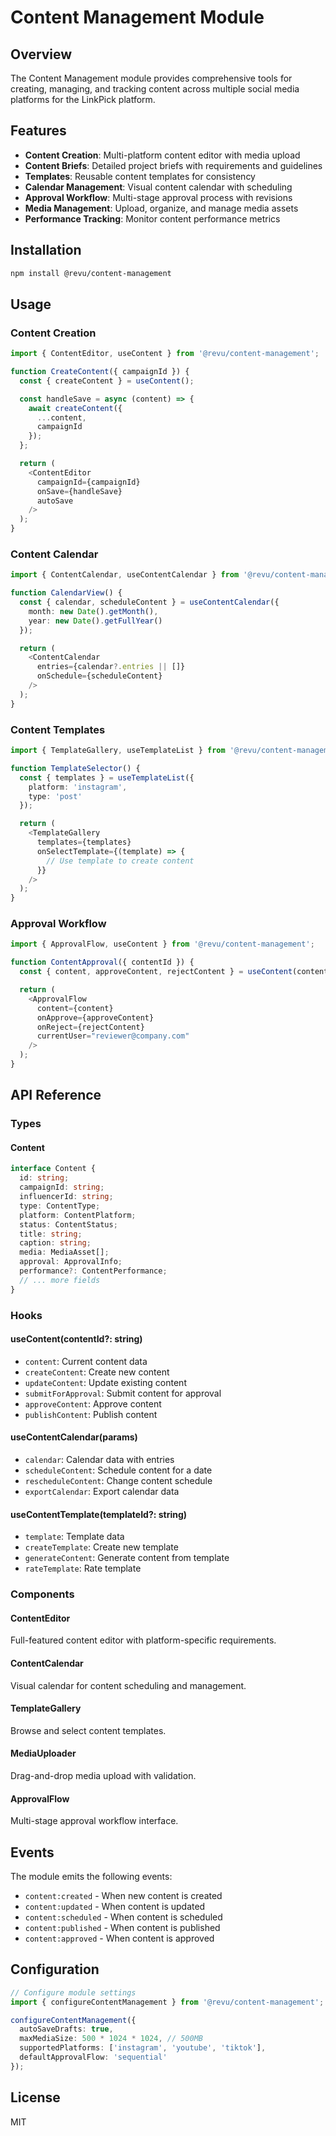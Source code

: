 # Content Management Module

## Overview
The Content Management module provides comprehensive tools for creating, managing, and tracking content across multiple social media platforms for the LinkPick platform.

## Features
- **Content Creation**: Multi-platform content editor with media upload
- **Content Briefs**: Detailed project briefs with requirements and guidelines
- **Templates**: Reusable content templates for consistency
- **Calendar Management**: Visual content calendar with scheduling
- **Approval Workflow**: Multi-stage approval process with revisions
- **Media Management**: Upload, organize, and manage media assets
- **Performance Tracking**: Monitor content performance metrics

## Installation

```bash
npm install @revu/content-management
```

## Usage

### Content Creation

```typescript
import { ContentEditor, useContent } from '@revu/content-management';

function CreateContent({ campaignId }) {
  const { createContent } = useContent();

  const handleSave = async (content) => {
    await createContent({
      ...content,
      campaignId
    });
  };

  return (
    <ContentEditor
      campaignId={campaignId}
      onSave={handleSave}
      autoSave
    />
  );
}
```

### Content Calendar

```typescript
import { ContentCalendar, useContentCalendar } from '@revu/content-management';

function CalendarView() {
  const { calendar, scheduleContent } = useContentCalendar({
    month: new Date().getMonth(),
    year: new Date().getFullYear()
  });

  return (
    <ContentCalendar
      entries={calendar?.entries || []}
      onSchedule={scheduleContent}
    />
  );
}
```

### Content Templates

```typescript
import { TemplateGallery, useTemplateList } from '@revu/content-management';

function TemplateSelector() {
  const { templates } = useTemplateList({
    platform: 'instagram',
    type: 'post'
  });

  return (
    <TemplateGallery
      templates={templates}
      onSelectTemplate={(template) => {
        // Use template to create content
      }}
    />
  );
}
```

### Approval Workflow

```typescript
import { ApprovalFlow, useContent } from '@revu/content-management';

function ContentApproval({ contentId }) {
  const { content, approveContent, rejectContent } = useContent(contentId);

  return (
    <ApprovalFlow
      content={content}
      onApprove={approveContent}
      onReject={rejectContent}
      currentUser="reviewer@company.com"
    />
  );
}
```

## API Reference

### Types

#### Content
```typescript
interface Content {
  id: string;
  campaignId: string;
  influencerId: string;
  type: ContentType;
  platform: ContentPlatform;
  status: ContentStatus;
  title: string;
  caption: string;
  media: MediaAsset[];
  approval: ApprovalInfo;
  performance?: ContentPerformance;
  // ... more fields
}
```

### Hooks

#### useContent(contentId?: string)
- `content`: Current content data
- `createContent`: Create new content
- `updateContent`: Update existing content
- `submitForApproval`: Submit content for approval
- `approveContent`: Approve content
- `publishContent`: Publish content

#### useContentCalendar(params)
- `calendar`: Calendar data with entries
- `scheduleContent`: Schedule content for a date
- `rescheduleContent`: Change content schedule
- `exportCalendar`: Export calendar data

#### useContentTemplate(templateId?: string)
- `template`: Template data
- `createTemplate`: Create new template
- `generateContent`: Generate content from template
- `rateTemplate`: Rate template

### Components

#### ContentEditor
Full-featured content editor with platform-specific requirements.

#### ContentCalendar
Visual calendar for content scheduling and management.

#### TemplateGallery
Browse and select content templates.

#### MediaUploader
Drag-and-drop media upload with validation.

#### ApprovalFlow
Multi-stage approval workflow interface.

## Events

The module emits the following events:

- `content:created` - When new content is created
- `content:updated` - When content is updated
- `content:scheduled` - When content is scheduled
- `content:published` - When content is published
- `content:approved` - When content is approved

## Configuration

```typescript
// Configure module settings
import { configureContentManagement } from '@revu/content-management';

configureContentManagement({
  autoSaveDrafts: true,
  maxMediaSize: 500 * 1024 * 1024, // 500MB
  supportedPlatforms: ['instagram', 'youtube', 'tiktok'],
  defaultApprovalFlow: 'sequential'
});
```

## License

MIT